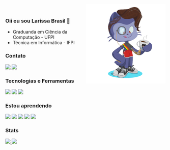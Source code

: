 <img align="right" width="250px" style="margin-top:-20px" src="octocatBlarissa.png"/>

### Oii eu sou Larissa Brasil 👋
- Graduanda em Ciência da Computação - UFPI
- Técnica em Informática - IFPI

### Contato
<div>
	<a href="mailto:larissabrasil009@gmail.com">		
		<img src="https://img.shields.io/badge/Gmail-D14836?style=for-the-badge&logo=gmail&logoColor=white" />
	</a>
	<a href="https://www.linkedin.com/in/brasil-larissa">
		<img src="https://img.shields.io/badge/LinkedIn-0077B5?style=for-the-badge&logo=linkedin&logoColor=white" />
	</a> 
</div>

### Tecnologias e Ferramentas
<div>    
	<img src="https://img.shields.io/badge/C-00599C?style=for-the-badge&logo=c&logoColor=white" />
    	<img src="https://img.shields.io/badge/Java-ED8B00?style=for-the-badge&logo=openjdk&logoColor=white" />
    	<img src="https://img.shields.io/badge/MySQL-005C84?style=for-the-badge&logo=mysql&logoColor=white" />
</div>

### Estou aprendendo
<div> 
	<img src="https://img.shields.io/badge/.NET-5C2D91?style=for-the-badge&logo=.net&logoColor=white" />      
	<img src="https://img.shields.io/badge/C%23-239120?style=for-the-badge&logo=c-sharp&logoColor=white" />  
	<img src="https://img.shields.io/badge/Python-3776AB?style=for-the-badge&logo=python&logoColor=white" />
	<img src="https://img.shields.io/badge/Django-092E20?style=for-the-badge&logo=django&logoColor=white" />
	<img src="https://img.shields.io/badge/PostgreSQL-316192?style=for-the-badge&logo=postgresql&logoColor=white" />
</div>

### Stats
<div>
	<a  href="https://github.com/blarissa">
		<img height="180em" src="https://github-readme-stats.vercel.app/api?username=Blarissa&include_all_commits=true&count_private=true&show_icons=true&theme=dark&hide=stars" />
		<img height="180em" src="https://github-readme-stats.vercel.app/api/top-langs/?username=Blarissa&layout=compact" />	
	</a>
</div>
